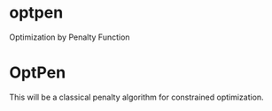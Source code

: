 optpen
======

Optimization by Penalty Function

OptPen
======
This will be a classical penalty algorithm for constrained optimization.
